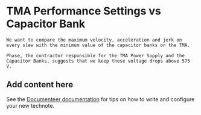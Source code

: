 # TMA Performance Settings vs Capacitor Bank

```{abstract}
We want to compare the maximum velocity, acceleration and jerk on every slew with the minimum value of the capacitor banks on the TMA.

Phase, the contractor responsible for the TMA Power Supply and the Capacitor Banks, suggests that we keep these voltage drops above 575 V.
```

## Add content here

See the [Documenteer documentation](https://documenteer.lsst.io/technotes/index.html) for tips on how to write and configure your new technote.
